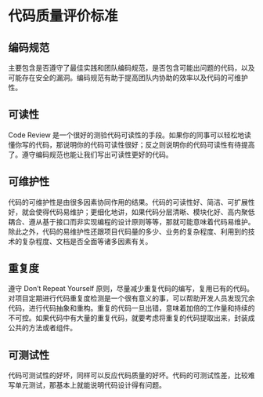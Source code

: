 # 代码质量评价标准

## 编码规范

主要包含是否遵守了最佳实践和团队编码规范，是否包含可能出问题的代码，以及可能存在安全的漏洞。编码规范有助于提高团队内协助的效率以及代码的可维护性。

## 可读性

Code Review 是一个很好的测验代码可读性的手段。如果你的同事可以轻松地读懂你写的代码，那说明你的代码可读性很好；反之则说明你的代码可读性有待提高了。遵守编码规范也能让我们写出可读性更好的代码。

## 可维护性

代码的可维护性是由很多因素协同作用的结果。代码的可读性好、简洁、可扩展性好，就会使得代码易维护；更细化地讲，如果代码分层清晰、模块化好、高内聚低耦合、遵从基于接口而非实现编程的设计原则等等，那就可能意味着代码易维护。除此之外，代码的易维护性还跟项目代码量的多少、业务的复杂程度、利用到的技术的复杂程度、文档是否全面等诸多因素有关。

## 重复度

遵守 Don’t Repeat Yourself 原则，尽量减少重复代码的编写，复用已有的代码。对项目定期进行代码重复度检测是一个很有意义的事，可以帮助开发人员发现冗余代码，进行代码抽象和重构。重复的代码一旦出错，意味着加倍的工作量和持续的不可控。如果代码中有大量的重复代码，就要考虑将重复的代码提取出来，封装成公共的方法或者组件。

## 可测试性

代码可测试性的好坏，同样可以反应代码质量的好坏。代码的可测试性差，比较难写单元测试，那基本上就能说明代码设计得有问题。
